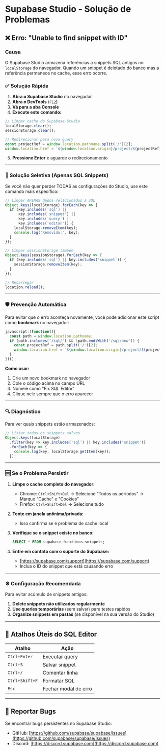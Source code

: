 # Supabase Studio - Solução de Problemas

## ❌ Erro: "Unable to find snippet with ID"

### Causa
O Supabase Studio armazena referências a snippets SQL antigos no `localStorage` do navegador. Quando um snippet é deletado do banco mas a referência permanece no cache, esse erro ocorre.

### ✅ Solução Rápida

1. **Abra o Supabase Studio** no navegador
2. **Abra o DevTools** (`F12`)
3. **Vá para a aba Console**
4. **Execute este comando:**

```javascript
// Limpar cache do Supabase Studio
localStorage.clear();
sessionStorage.clear();

// Redirecionar para nova query
const projectRef = window.location.pathname.split('/')[2];
window.location.href = `${window.location.origin}/project/${projectRef}/sql/new`;
```

5. **Pressione Enter** e aguarde o redirecionamento

---

### 🔧 Solução Seletiva (Apenas SQL Snippets)

Se você não quer perder TODAS as configurações do Studio, use este comando mais específico:

```javascript
// Limpar APENAS dados relacionados a SQL
Object.keys(localStorage).forEach(key => {
  if (key.includes('sql') || 
      key.includes('snippet') || 
      key.includes('query') ||
      key.includes('editor')) {
    localStorage.removeItem(key);
    console.log('Removido:', key);
  }
});

// Limpar sessionStorage também
Object.keys(sessionStorage).forEach(key => {
  if (key.includes('sql') || key.includes('snippet')) {
    sessionStorage.removeItem(key);
  }
});

// Recarregar
location.reload();
```

---

### 🛡️ Prevenção Automática

Para evitar que o erro aconteça novamente, você pode adicionar este script como **bookmark** no navegador:

```javascript
javascript:(function(){
  const path = window.location.pathname;
  if (path.includes('/sql/') && !path.endsWith('/sql/new')) {
    const projectRef = path.split('/')[2];
    window.location.href = `${window.location.origin}/project/${projectRef}/sql/new`;
  }
})();
```

**Como usar:**
1. Crie um novo bookmark no navegador
2. Cole o código acima no campo URL
3. Nomeie como "Fix SQL Editor"
4. Clique nele sempre que o erro aparecer

---

### 🔍 Diagnóstico

Para ver quais snippets estão armazenados:

```javascript
// Listar todos os snippets salvos
Object.keys(localStorage)
  .filter(key => key.includes('sql') || key.includes('snippet'))
  .forEach(key => {
    console.log(key, localStorage.getItem(key));
  });
```

---

### 🆘 Se o Problema Persistir

1. **Limpe o cache completo do navegador:**
   - Chrome: `Ctrl+Shift+Del` → Selecione "Todos os períodos" → Marque "Cache" e "Cookies"
   - Firefox: `Ctrl+Shift+Del` → Selecione tudo

2. **Tente em janela anônima/privada:**
   - Isso confirma se é problema de cache local

3. **Verifique se o snippet existe no banco:**
   ```sql
   SELECT * FROM supabase_functions.snippets;
   ```

4. **Entre em contato com o suporte do Supabase:**
   - [https://supabase.com/support](https://supabase.com/support)
   - Inclua o ID do snippet que está causando erro

---

### ⚙️ Configuração Recomendada

Para evitar acúmulo de snippets antigos:

1. **Delete snippets não utilizados regularmente**
2. **Use queries temporárias** (sem salvar) para testes rápidos
3. **Organize snippets em pastas** (se disponível na sua versão do Studio)

---

## 📌 Atalhos Úteis do SQL Editor

| Atalho | Ação |
|--------|------|
| `Ctrl+Enter` | Executar query |
| `Ctrl+S` | Salvar snippet |
| `Ctrl+/` | Comentar linha |
| `Ctrl+Shift+F` | Formatar SQL |
| `Esc` | Fechar modal de erro |

---

## 🐛 Reportar Bugs

Se encontrar bugs persistentes no Supabase Studio:
- GitHub: [https://github.com/supabase/supabase/issues](https://github.com/supabase/supabase/issues)
- Discord: [https://discord.supabase.com](https://discord.supabase.com)
